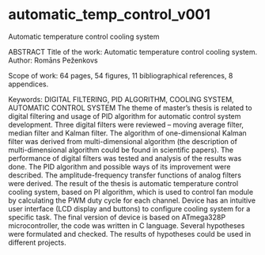 # automatic_temp_control_v001
Automatic temperature control cooling system

ABSTRACT
Title of the work: Automatic temperature control cooling system.
Author: Romāns Peženkovs

Scope of work: 64 pages, 54 figures, 11 bibliographical references, 8 appendices.

Keywords: DIGITAL FILTERING, PID ALGORITHM, COOLING SYSTEM, AUTOMATIC CONTROL SYSTEM
  The theme of master’s thesis is related to digital filtering and usage of PID algorithm for automatic control system development. Three digital filters were reviewed – moving average filter, median filter and Kalman filter. The algorithm of one-dimensional Kalman filter was derived from multi-dimensional algorithm (the description of multi-dimensional algorithm could be found in scientific papers). The performance of digital filters was tested and analysis of the results was done. The PID algorithm and possible ways of its improvement were described. The amplitude-frequency transfer functions of analog filters were derived.
  The result of the thesis is automatic temperature control cooling system, based on PI algorithm, which is used to control fan module by calculating the PWM duty cycle for each channel. Device has an intuitive user interface (LCD display and buttons) to configure cooling system for a specific task. The final version of device is based on ATmega328P microcontroller, the code was written in C language.
  Several hypotheses were formulated and checked. The results of hypotheses could be used in different projects.
